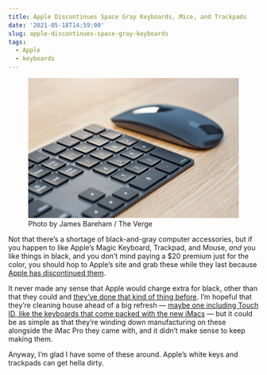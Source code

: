 ```yaml
---
title: Apple Discontinues Space Gray Keyboards, Mice, and Trackpads
date: '2021-05-18T14:59:00'
slug: apple-discontinues-space-gray-keyboards
tags:
  - Apple
  - keyboards
---
```


<figure class="wp-block-image size-large"><img alt="" src="jbareham_171213_2180_0068.0.jpg" /><figcaption>Photo by James Bareham / The Verge</figcaption></figure>

Not that there’s a shortage of black-and-gray computer accessories, but if you happen to like Apple’s Magic Keyboard, Trackpad, and Mouse, _and_ you like things in black, and you don’t mind paying a $20 premium just for the color, you should hop to Apple’s site and grab these while they last because [Apple has discontinued them](https://www.theverge.com/2021/5/14/22436719/apple-space-gray-magic-trackpad-keyboard-mouse-discontinued).

It never made any sense that Apple would charge extra for black, other than that they could and [they’ve done that kind of thing before](https://www.apple.com/newsroom/2006/05/16Apple-Unveils-New-MacBook-Featuring-Intel-Core-Duo-Processors/). I’m hopeful that they’re cleaning house ahead of a big refresh — [maybe one including Touch ID, like the keyboards that come packed with the new iMacs](https://www.theverge.com/2021/4/22/22397196/magic-keyboard-touch-id-m1-mac-macbook-intel) — but it could be as simple as that they’re winding down manufacturing on these alongside the iMac Pro they came with, and it didn’t make sense to keep making them.

Anyway, I’m glad I have some of these around. Apple’s white keys and trackpads can get hella dirty.
